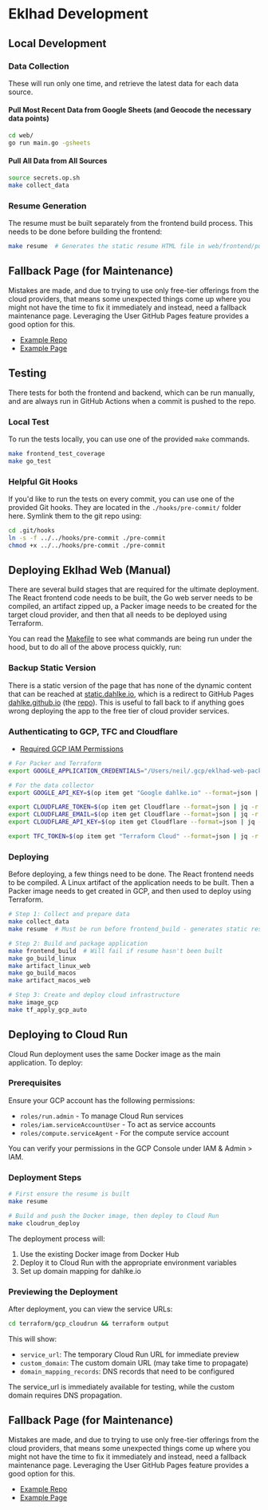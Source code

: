 # Eklhad Development

## Local Development

### Data Collection

These will run only one time, and retrieve the latest data for each data source.

#### Pull Most Recent Data from Google Sheets (and Geocode the necessary data points)

```bash
cd web/
go run main.go -gsheets
```

#### Pull All Data from All Sources

```bash
source secrets.op.sh
make collect_data
```

### Resume Generation

The resume must be built separately from the frontend build process. This needs to be done before building the frontend:

```bash
make resume  # Generates the static resume HTML file in web/frontend/public/static/
```

## Fallback Page (for Maintenance)

Mistakes are made, and due to trying to use only free-tier offerings from the cloud providers,
that means some unexpected things come up where you might not have the time to fix it immediately and instead,
need a fallback maintenance page. Leveraging the User GitHub Pages feature provides a good option for this.

- [Example Repo](https://github.com/dahlke/dahlke.github.io)
- [Example Page](https://dahlke.github.io/)

## Testing

There tests for both the frontend and backend, which can be run manually, and are always run in GitHub Actions when a commit is pushed to the repo.

### Local Test

To run the tests locally, you can use one of the provided `make` commands.

```bash
make frontend_test_coverage
make go_test
```

### Helpful Git Hooks

If you'd like to run the tests on every commit, you can use one of the provided Git hooks. They are located in the `./hooks/pre-commit/` folder here. Symlink them to the git repo using:

```bash
cd .git/hooks
ln -s -f ../../hooks/pre-commit ./pre-commit
chmod +x ../../hooks/pre-commit ./pre-commit
```

## Deploying Eklhad Web (Manual)

There are several build stages that are required for the ultimate deployment. The React frontend code needs to be
built, the Go web server needs to be compiled, an artifact zipped up, a Packer image needs to be created for the target
cloud provider, and then that all needs to be deployed using Terraform.

You can read the [Makefile](./Makefile) to see what commands are being run under the hood, but to do all of the above
process quickly, run:

### Backup Static Version

There is a static version of the page that has none of the dynamic content that can be reached at
[static.dahlke.io](https://static.dahlke.io), which is a redirect to GitHub Pages
[dahlke.github.io](https://dahlke.github.io) (the [repo](https://github.com/dahlke/dahlke.github.io)).
This is useful to fall back to if anything goes wrong deploying the app to the free tier of cloud
provider services.

### Authenticating to GCP, TFC and Cloudflare

- [Required GCP IAM Permissions](https://cloud.google.com/cloud-build/docs/building/build-vm-images-with-packer#required_iam_permissions)

```bash
# For Packer and Terraform
export GOOGLE_APPLICATION_CREDENTIALS="/Users/neil/.gcp/eklhad-web-packer.json"

# For the data collector
export GOOGLE_API_KEY=$(op item get "Google dahlke.io" --format=json | jq -r '.fields[5].value')

export CLOUDFLARE_TOKEN=$(op item get Cloudflare --format=json | jq -r '.fields[3].value')
export CLOUDFLARE_EMAIL=$(op item get Cloudflare --format=json | jq -r '.fields[4].value')
export CLOUDFLARE_API_KEY=$(op item get Cloudflare --format=json | jq -r '.fields[5].value')

export TFC_TOKEN=$(op item get "Terraform Cloud" --format=json | jq -r '.fields[3].value')
```

### Deploying

Before deploying, a few things need to be done. The React frontend needs to be compiled. A Linux artifact of the
application needs to be built. Then a Packer image needs to get created in GCP, and then used to deploy using
Terraform.

```bash
# Step 1: Collect and prepare data
make collect_data
make resume  # Must be run before frontend_build - generates static resume HTML

# Step 2: Build and package application
make frontend_build  # Will fail if resume hasn't been built
make go_build_linux
make artifact_linux_web
make go_build_macos
make artifact_macos_web

# Step 3: Create and deploy cloud infrastructure
make image_gcp
make tf_apply_gcp_auto
```

## Deploying to Cloud Run

Cloud Run deployment uses the same Docker image as the main application. To deploy:

### Prerequisites

Ensure your GCP account has the following permissions:
- `roles/run.admin` - To manage Cloud Run services
- `roles/iam.serviceAccountUser` - To act as service accounts
- `roles/compute.serviceAgent` - For the compute service account

You can verify your permissions in the GCP Console under IAM & Admin > IAM.

### Deployment Steps

```bash
# First ensure the resume is built
make resume

# Build and push the Docker image, then deploy to Cloud Run
make cloudrun_deploy
```

The deployment process will:
1. Use the existing Docker image from Docker Hub
2. Deploy it to Cloud Run with the appropriate environment variables
3. Set up domain mapping for dahlke.io

### Previewing the Deployment

After deployment, you can view the service URLs:

```bash
cd terraform/gcp_cloudrun && terraform output
```

This will show:
- `service_url`: The temporary Cloud Run URL for immediate preview
- `custom_domain`: The custom domain URL (may take time to propagate)
- `domain_mapping_records`: DNS records that need to be configured

The service_url is immediately available for testing, while the custom domain requires DNS propagation.

## Fallback Page (for Maintenance)

Mistakes are made, and due to trying to use only free-tier offerings from the cloud providers,
that means some unexpected things come up where you might not have the time to fix it immediately and instead,
need a fallback maintenance page. Leveraging the User GitHub Pages feature provides a good option for this.

- [Example Repo](https://github.com/dahlke/dahlke.github.io)
- [Example Page](https://dahlke.github.io/)
